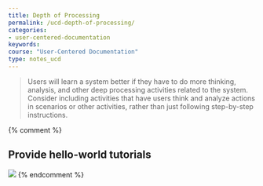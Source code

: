 ```yaml
---
title: Depth of Processing
permalink: /ucd-depth-of-processing/
categories:
- user-centered-documentation
keywords:
course: "User-Centered Documentation"
type: notes_ucd
---
```


> Users will learn a system better if they have to do more thinking, analysis, and other deep processing activities related to the system. Consider including activities that have users think and analyze actions in scenarios or other activities, rather than just following step-by-step instructions.

{% comment %}
## Provide hello-world tutorials

<a href="http://www.docker.com/tryit/"><img src="/user_centered_doc/media/rasters/docker.png"/></a>
{% endcomment %}
